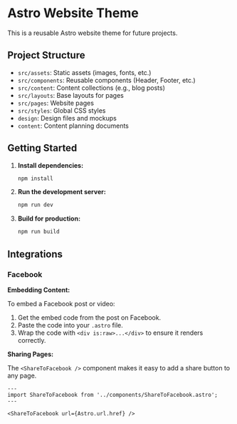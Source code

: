 # Astro Website Theme

This is a reusable Astro website theme for future projects.

## Project Structure

- `src/assets`: Static assets (images, fonts, etc.)
- `src/components`: Reusable components (Header, Footer, etc.)
- `src/content`: Content collections (e.g., blog posts)
- `src/layouts`: Base layouts for pages
- `src/pages`: Website pages
- `src/styles`: Global CSS styles
- `design`: Design files and mockups
- `content`: Content planning documents

## Getting Started

1.  **Install dependencies:**

    ```bash
    npm install
    ```

2.  **Run the development server:**

    ```bash
    npm run dev
    ```

3.  **Build for production:**

    ```bash
    npm run build
    ```

## Integrations

### Facebook

**Embedding Content:**

To embed a Facebook post or video:

1.  Get the embed code from the post on Facebook.
2.  Paste the code into your `.astro` file.
3.  Wrap the code with `<div is:raw>...</div>` to ensure it renders correctly.

**Sharing Pages:**

The `<ShareToFacebook />` component makes it easy to add a share button to any page.

```astro
---
import ShareToFacebook from '../components/ShareToFacebook.astro';
---

<ShareToFacebook url={Astro.url.href} />
```
